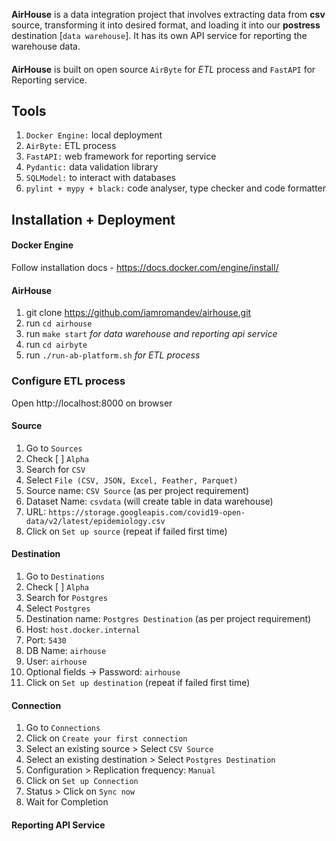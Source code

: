 **AirHouse** is a data integration project that involves extracting data from **csv** source,
transforming it into desired format, and loading it into our **postress** destination
[`data warehouse`]. It has its own API service for reporting the warehouse data.

####

**AirHouse** is built on open source `AirByte` for _ETL_ process and `FastAPI` for Reporting service.

## Tools

1. `Docker Engine:` local deployment
2. `AirByte:` ETL process
3. `FastAPI:` web framework for reporting service
4. `Pydantic:` data validation library
5. `SQLModel:` to interact with databases
6. `pylint + mypy + black:` code analyser, type checker and code formatter

## Installation + Deployment

#### Docker Engine

Follow installation docs - https://docs.docker.com/engine/install/

#### AirHouse

1. git clone https://github.com/iamromandev/airhouse.git
2. run `cd airhouse`
3. run `make start` _for data warehouse and reporting api service_
4. run `cd airbyte`
5. run `./run-ab-platform.sh` _for ETL process_

### Configure ETL process

Open http://localhost:8000 on browser

#### Source
1. Go to `Sources`
2. Check [ ] `Alpha`
3. Search for `CSV`
4. Select `File (CSV, JSON, Excel, Feather, Parquet)`
5. Source name: `CSV Source` (as per project requirement)
6. Dataset Name: `csvdata` (will create table in data warehouse)
7. URL: `https://storage.googleapis.com/covid19-open-data/v2/latest/epidemiology.csv`
8. Click on `Set up source` (repeat if failed first time)

#### Destination
1. Go to `Destinations`
2. Check [ ] `Alpha`
3. Search for `Postgres`
4. Select `Postgres`
5. Destination name: `Postgres Destination` (as per project requirement)
6. Host: `host.docker.internal`
7. Port: `5430`
8. DB Name: `airhouse`
9. User: `airhouse`
10. Optional fields -> Password: `airhouse`
11. Click on `Set up destination` (repeat if failed first time)

#### Connection
1. Go to `Connections`
2. Click on `Create your first connection`
3. Select an existing source > Select `CSV Source`
4. Select an existing destination > Select `Postgres Destination`
5. Configuration > Replication frequency: `Manual`
6. Click on `Set up Connection`
7. Status > Click on `Sync now`
8. Wait for Completion

#### Reporting API Service



